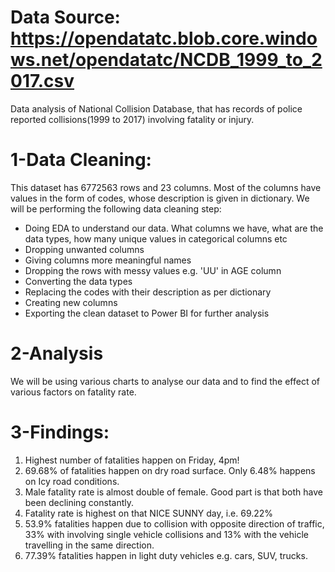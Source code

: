 # Data Source: https://opendatatc.blob.core.windows.net/opendatatc/NCDB_1999_to_2017.csv

Data analysis of National Collision Database, that has records of police reported collisions(1999 to 2017) involving fatality or injury. 

# 1-Data Cleaning:
This dataset has 6772563 rows and 23 columns. Most of the columns have values in the form of codes, whose description is given in dictionary. We will be performing the following data cleaning step:
- Doing EDA to understand our data. What columns we have, what are the data types, how many unique values in categorical columns etc 
- Dropping unwanted columns
- Giving columns more meaningful names
- Dropping the rows with messy values e.g. 'UU' in AGE column
- Converting the data types
- Replacing the codes with their description as per dictionary
- Creating new columns
- Exporting the clean dataset to Power BI for further analysis

# 2-Analysis
We will be using various charts to analyse our data and to find the effect of various factors on fatality rate.

# 3-Findings:
1) Highest number of fatalities happen on Friday, 4pm!
2) 69.68% of fatalities happen on dry road surface. Only 6.48% happens on Icy road conditions.
3) Male fatality rate is almost double of female. Good part is that both have been declining constantly.
4) Fatality rate is highest on that NICE SUNNY day, i.e. 69.22%
5) 53.9% fatalities happen due to collision with opposite direction of traffic, 33% with involving single vehicle collisions and 13% with the vehicle travelling in the same direction.
6) 77.39% fatalities happen in light duty vehicles e.g. cars, SUV, trucks.
